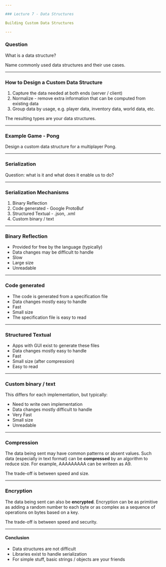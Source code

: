 ```yaml
---

### Lecture 7 - Data Structures

Building Custom Data Structures

---
```


### Question

What is a data structure?

Name commonly used data structures and their use cases.

---

### How to Design a Custom Data Structure

1. Capture the data needed at both ends (server / client)
2. Normalize - remove extra information that can be computed from existing data
3. Group data by usage, e.g. player data, inventory data, world data, etc.

The resulting types are your data structures.

---

### Example Game - Pong

Design a custom data structure for a multiplayer Pong.

---

### Serialization

Question: what is it and what does it enable us to do?

---

### Serialization Mechanisms

1. Binary Reflection
2. Code generated - Google ProtoBuf
3. Structured Textual - .json, .xml
4. Custom binary / text

---

### Binary Reflection

- Provided for free by the language (typically)
- Data changes may be difficult to handle
- Slow
- Large size
- Unreadable

---

### Code generated

- The code is generated from a specification file
- Data changes mostly easy to handle
- Fast
- Small size
- The specification file is easy to read

---

### Structured Textual

- Apps with GUI exist to generate these files
- Data changes mostly easy to handle
- Fast
- Small size (after compression)
- Easy to read

---

### Custom binary / text

This differs for each implementation, but typically:

- Need to write own implementation
- Data changes mostly difficult to handle
- Very Fast
- Small size
- Unreadable

---

### Compression

The data being sent may have common patterns
or absent values. Such data (especially in text format)
can be **compressed** by an algorithm to reduce size.
For example, AAAAAAAAA can be writeen as A9.

The trade-off is between speed and size.

---

### Encryption

The data being sent can also be **encrypted**.
Encryption can be as primitive as adding a random number to each byte
or as complex as a sequence of operations on bytes based on a key.

The trade-off is between speed and security.

---

#### Conclusion

- Data structures are not difficult
- Libraries exist to handle serialization
- For simple stuff, basic strings / objects are your friends
